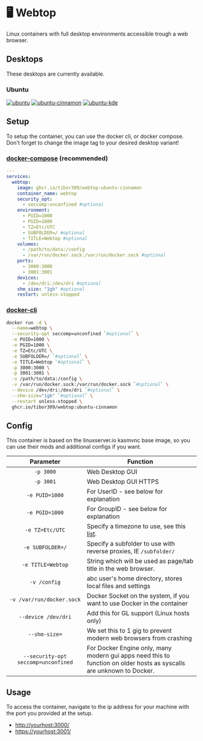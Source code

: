 # 🖥️ Webtop
Linux containers with full desktop environments accessible trough a web browser.

## Desktops
These desktops are currently available.

### Ubuntu
[![ubuntu][ubuntu-gnome-badge]][ubuntu-gnome-repo]
[![ubuntu-cinnamon][ubuntu-cinnamon-badge]][ubuntu-cinnamon-repo]
[![ubuntu-kde][ubuntu-kde-badge]][ubuntu-kde-repo]

## Setup
To setup the container, you can use the docker cli, or docker compose. Don't forget to change the image tag to your desired desktop variant!

### [docker-compose][dcompose] (recommended)
```yaml
---
services:
  webtop:
    image: ghcr.io/tibor309/webtop:ubuntu-cinnamon
    container_name: webtop
    security_opt:
      - seccomp:unconfined #optional
    environment:
      - PUID=1000
      - PGID=1000
      - TZ=Etc/UTC
      - SUBFOLDER=/ #optional
      - TITLE=Webtop #optional
    volumes:
      - /path/to/data:/config
      - /var/run/docker.sock:/var/run/docker.sock #optional
    ports:
      - 3000:3000
      - 3001:3001
    devices:
      - /dev/dri:/dev/dri #optional
    shm_size: "1gb" #optional
    restart: unless-stopped
```

### [docker-cli][dcli]
```bash
docker run -d \
  --name=webtop \
  --security-opt seccomp=unconfined `#optional` \
  -e PUID=1000 \
  -e PGID=1000 \
  -e TZ=Etc/UTC \
  -e SUBFOLDER=/ `#optional` \
  -e TITLE=Webtop `#optional` \
  -p 3000:3000 \
  -p 3001:3001 \
  -v /path/to/data:/config \
  -v /var/run/docker.sock:/var/run/docker.sock `#optional` \
  --device /dev/dri:/dev/dri `#optional` \
  --shm-size="1gb" `#optional` \
  --restart unless-stopped \
  ghcr.io/tibor309/webtop:ubuntu-cinnamon
```

## Config
This container is based on the linuxserver.io kasmvnc base image, so you can use their mods and additional configs if you want.

| Parameter | Function |
| :----: | --- |
| `-p 3000` | Web Desktop GUI |
| `-p 3001` | Web Desktop GUI HTTPS |
| `-e PUID=1000` | For UserID - see below for explanation |
| `-e PGID=1000` | For GroupID - see below for explanation |
| `-e TZ=Etc/UTC` | Specify a timezone to use, see this [list][tz]. |
| `-e SUBFOLDER=/` | Specify a subfolder to use with reverse proxies, IE `/subfolder/` |
| `-e TITLE=Webtop` | String which will be used as page/tab title in the web browser. |
| `-v /config` | abc user's home directory, stores local files and settings |
| `-v /var/run/docker.sock` | Docker Socket on the system, if you want to use Docker in the container |
| `--device /dev/dri` | Add this for GL support (Linux hosts only) |
| `--shm-size=` | We set this to 1 gig to prevent modern web browsers from crashing |
| `--security-opt seccomp=unconfined` | For Docker Engine only, many modern gui apps need this to function on older hosts as syscalls are unknown to Docker. |

## Usage
To access the container, navigate to the ip address for your machine with the port you provided at the setup.

* [http://yourhost:3000/][link]
* [https://yourhost:3001/][link]

[dcompose]: https://docs.linuxserver.io/general/docker-compose
[dcli]: https://docs.docker.com/engine/reference/commandline/cli/
[tz]: https://en.wikipedia.org/wiki/List_of_tz_database_time_zones#List
[link]: https://www.youtube.com/watch?v=dQw4w9WgXcQ


[ubuntu-cinnamon-badge]: https://img.shields.io/badge/Ubuntu%20Cinnamon%20Remix-E95420?style=for-the-badge&logo=ubuntu&logoColor=white
[ubuntu-gnome-badge]: https://img.shields.io/badge/Ubuntu-E95420?style=for-the-badge&logo=ubuntu&logoColor=white
[ubuntu-kde-badge]: https://img.shields.io/badge/Kubuntu-0079C1?style=for-the-badge&logo=kubuntu&logoColor=white

[ubuntu-cinnamon-repo]: https://github.com/tibor309/webtop/tree/ubuntu-cinnamon
[ubuntu-gnome-repo]: https://github.com/tibor309/webtop/tree/ubuntu
[ubuntu-kde-repo]: https://github.com/tibor309/webtop/tree/kubuntu
